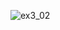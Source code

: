 ![ex3_02](https://github.com/Siriratda/03376836-OOP-2566-Lab-03/assets/144195995/136afc36-0ed9-4362-a148-e6c889801328)
